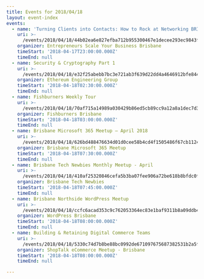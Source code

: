 ```yaml
---
title: Events for 2018/04/18
layout: event-index
events:
  - name: 'Turning Clients into Contacts: How to Rock at Networking BRISBANE Workshop'
    uri: >-
      /events/2018/04/18/44b02ea6e827efba712b955300467e1decee293ec9843fc4ea882bc5e0630a5a
    organizer: Entrepreneurs Scale Your Business Brisbane
    timeStart: '2018-04-17T23:00:00.000Z'
    timeEnd: null
  - name: Security & Cryptography Part 1
    uri: >-
      /events/2018/04/18/e32f25abebb7bc3e721ab3f639d22dd4a4646912bfe8442c82a6596e58cce406
    organizer: Ethereum Engineering Group
    timeStart: '2018-04-18T02:30:00.000Z'
    timeEnd: null
  - name: Fishburners Weekly Tour
    uri: >-
      /events/2018/04/18/70af715a14989a030429b86ed5cb89cc9a12a8a1dec7d3ac0e8a010c2b7a5c2c
    organizer: Fishburners Brisbane
    timeStart: '2018-04-18T03:00:00.000Z'
    timeEnd: null
  - name: Brisbane Microsoft 365 Meetup – April 2018
    uri: >-
      /events/2018/04/18/626bd488476634d01d0cee58b4cd4f1505486f67cb112457a4f1004bf6737f83
    organizer: Brisbane Microsoft 365 Meetup
    timeStart: '2018-04-18T07:30:00.000Z'
    timeEnd: null
  - name: Brisbane Tech Newbies Monthly Meetup - April
    uri: >-
      /events/2018/04/18/410af25320846cefa5b3ba07fee906a72be618b8bfdc0fa869f9c949352e7b0b
    organizer: Brisbane Tech Newbies
    timeStart: '2018-04-18T07:45:00.000Z'
    timeEnd: null
  - name: Brisbane Northside WordPress Meetup
    uri: >-
      /events/2018/04/18/ccfc6acad353c9c762053364ec83e1baf9311b8a09ddb4402d4cfa723397617d
    organizer: WordPress Brisbane
    timeStart: '2018-04-18T08:00:00.000Z'
    timeEnd: null
  - name: Building & Retaining Digital Commerce Teams
    uri: >-
      /events/2018/04/18/5330c74d7b8be88bc0992de671097675687382531b2a5f2fe63809f0eafbeb0d
    organizer: ShopTalk eCommerce Meetup - Brisbane
    timeStart: '2018-04-18T08:00:00.000Z'
    timeEnd: null

---
```

